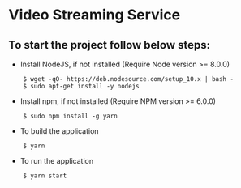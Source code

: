 # Video Streaming Service

## To start the project follow below steps:

- Install NodeJS, if not installed (Require Node version >= 8.0.0)

```
	$ wget -qO- https://deb.nodesource.com/setup_10.x | bash -
	$ sudo apt-get install -y nodejs
```

- Install npm, if not installed (Require NPM version >= 6.0.0)

```
	$ sudo npm install -g yarn
```

- To build the application

```
	$ yarn
```

- To run the application

```
	$ yarn start
```
